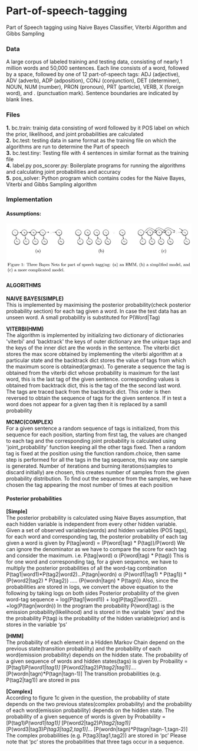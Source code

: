 # Part-of-speech-tagging
Part of Speech tagging using Naive Bayes Classifier, Viterbi Algorithm and Gibbs Sampling

### Data
A large corpus of labeled training and testing data, consisting of nearly 1 million words and 50,000 sentences. Each line consists of a word, followed by a space, followed by one of 12 part-of-speech tags: ADJ (adjective), ADV (adverb), ADP (adposition), CONJ (conjunction), DET (determiner), NOUN, NUM (number), PRON (pronoun), PRT (particle), VERB, X (foreign word), and . (punctuation mark). Sentence boundaries are indicated by blank lines.

### Files
**1.** bc.train: trainig data consisting of word followed by it POS label on which the prior, likelihood, and joint probabilities are calculated<br>
**2.** bc.test: testing data in same format as the training file on which the algorithms are run to determine the Part of speech<br>
**3.** bc.test.tiny: Testing file with 4 sentences in similar format as the training file<br>
**4.** label.py pos_scorer.py: Boilerplate programs for running the algorithms and calculating joint probabilities and accuracy<br>
**5.** pos_solver: Python program which contains codes for the Naive Bayes, Viterbi and Gibbs Sampling algorithm<br>

### Implementation

#### Assumptions:
![alt text](https://github.com/singhvis29/Part-of-speech-tagging/blob/master/BayesNets.JPG)


#### ALGORITHMS

**NAIVE BAYES(SIMPLE)**<br>
This is implemented by maximising the posterior probability(check posterior
probability section) for each tag given a word. In case the test data has an
unseen word. A small probability is substituted for P(Word|Tag)

**VITERBI(HMM)**<br>
The algorithm is implemented by initializing two  dictionary of dictionaries
'viterbi' and 'backtrack' the keys of outer dictionary are the unique tags 
and the keys of the inner dict are the words in the sentence. The viterbi dict
stores the max score obtained by implementing the viterbi algorithm at a 
particular state and the backtrack dict stores the value of tags from which
the maximum score is obtained(argmax). To generate a sequence the tag is obtained
from the viterbi dict whose probability is maximum for the last word, this is 
the last tag of the given sentence. corresponding values is obtained from 
backtrack dict, this is the tag of the the second last word. The tags are traced
back from the backtrack dict. This order is then reversed to obtain the sequence
of tags for the given sentence. If in test a word does not appear for a given
tag then it is replaced by a samll probability

**MCMC(COMPLEX)**<br>
For a given sentence a random sequence of tags is initialized, from this sequence
for each position, starting from first tag, the values are changed to each tag
and the corresponding joint probability is calculated using 'joint_probability'
function keeping all the other tags fixed. Then a random tag is fixed at the 
position using the function random.choice, then same step is performed for all
the tags in the tag sequence, this way one sample is generated. Number of iterations
and burning iterations(samples to discard initially) are chosen, this creates
number of samples from the given probability distribution. To find out the sequence
from the samples, we have chosen the tag appearing the most number of times at each
position

#### Posterior probabilities

**[Simple]**<br>
The posterior probability is calculated using Naive Bayes assumption, that
each hidden variable is independent from every other hidden variable. Given a 
set of observed variables(words) and hidden variables (POS tags), for each word 
and corresponding tag, the posterior probability of each tag given a word is given by 
P(tag|word) = (P(word|tag) * P(tag))/P(word)
We can ignore the denominator as we have to compare the score for each tag and
consider the maximum.
 i.e. P(tag|word) α (P(word|tag) * P(tag))
This is for one word and corresponding tag, for a given sequence, we have to 
multiply the posterior probabilities of all the word-tag combination
P(tag1|word1)*P(tag2|word2)…P(tagn|wordn) α (P(word1|tag1) * P(tag1)) * 
                       (P(word2|tag2) * P(tag2)) ….. (P(wordn|tagn) * P(tagn))
 Also, since the probabilities are stored in logs, we convert the above equation
 to the following by taking logs on both sides
Posterior probability of the given word-tag sequence = log(P(tag1|word1)) + 
                                       log(P(tag2|word2))…+log(P(tagn|wordn))
In the program the probability P(word|tag) is the emission probability(likelihood)
 and is stored in the variable ‘pws’ and the the probability P(tag) is the probability
 of the hidden variable(prior) and is stores in the variable ‘ps’

**[HMM]**<br>
The probability of each element in a Hidden Markov Chain depend on the previous
state(transition probability) and the probability of each word(emission probability)
depends on the hidden state. The probability of a given sequence of words and 
hidden states(tags) is given by
Probaility = [P(tag1)*P(word1|tag1)]* [P(word2|tag2)*P(tag2|tag1)]….* 
                                               [P(wordn|tagn)*P(tagn|tagn-1)]
The transition probabilities (e.g. P(tag2|tag1)) are stored in pss

**[Complex]**<br>
According to figure 1c given in the question, the probability of state depends
 on the two previous states(complex probability) and the probability of each 
word(emission probability) depends on the hidden state. The probability of a 
given sequence of words is given by
Probability = [P(tag1)*P(word1|tag1)]* [P(word2|tag2)*P(tag2|tag1)]*
       [P(word3|tag3)*P(tag3|tag2,tag1)]…* [P(wordn|tagn)*P(tagn|tagn-1,tagn-2)]
The complex probabilities (e.g. P(tag3|tag1,tag2))  are stored in ‘pc’
Please note that ‘pc’ stores the probabilities that three tags occur in a sequence.




